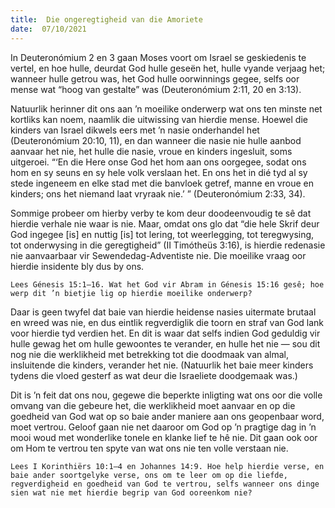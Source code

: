 ```yaml
---
title:  Die ongeregtigheid van die Amoriete
date:  07/10/2021
---
```


In Deuteronómium 2 en 3 gaan Moses voort om Israel se geskiedenis te vertel, en hoe hulle, deurdat God hulle geseën het, hulle vyande verjaag het; wanneer hulle getrou was, het God hulle oorwinnings gegee, selfs oor mense wat “hoog van gestalte” was (Deuteronómium 2:11, 20 en 3:13).

Natuurlik herinner dit ons aan ’n moeilike onderwerp wat ons ten minste net kortliks kan noem, naamlik die uitwissing van hierdie mense. Hoewel die kinders van Israel dikwels eers met ’n nasie onderhandel het (Deuteronómium 20:10, 11), en dan wanneer die nasie nie hulle aanbod aanvaar het nie, het hulle die nasie, vroue en kinders ingesluit, soms uitgeroei. “‘En die Here onse God het hom aan ons oorgegee, sodat ons hom en sy seuns en sy hele volk verslaan het.  En ons het in dié tyd al sy stede ingeneem en elke stad met die banvloek getref, manne en vroue en kinders; ons het niemand laat vryraak nie.’ ” (Deuteronómium 2:33, 34).

Sommige probeer om hierby verby te kom deur doodeenvoudig te sê dat hierdie verhale nie waar is nie. Maar, omdat ons glo dat “die hele Skrif deur God ingegee [is] en nuttig [is] tot lering, tot weerlegging, tot teregwysing, tot onderwysing in die geregtigheid” (II Timótheüs 3:16), is hierdie redenasie nie aanvaarbaar vir Sewendedag-Adventiste nie. Die moeilike vraag oor hierdie insidente bly dus by ons.

`Lees Génesis 15:1–16. Wat het God vir Abram in Génesis 15:16 gesê; hoe werp dit ’n bietjie lig op hierdie moeilike onderwerp?`

Daar is geen twyfel dat baie van hierdie heidense nasies uitermate brutaal en wreed was nie, en dus eintlik regverdiglik die toorn en straf van God lank voor hierdie tyd verdien het. En dit is waar dat selfs indien God geduldig vir hulle gewag het om hulle gewoontes te verander, en hulle het nie — sou dit nog nie die werklikheid met betrekking tot die doodmaak van almal, insluitende die kinders, verander het nie. (Natuurlik het baie meer kinders tydens die vloed gesterf as wat deur die Israeliete doodgemaak was.)

Dit is ’n feit dat ons nou, gegewe die beperkte inligting wat ons oor die volle omvang van die gebeure het, die werklikheid moet aanvaar en op die goedheid van God wat op so baie ander maniere aan ons geopenbaar word, moet vertrou. Geloof gaan nie net daaroor om God op ’n pragtige dag in ’n mooi woud met wonderlike tonele en klanke lief te hê nie.  Dit gaan ook oor om Hom te vertrou ten spyte van wat ons nie ten volle verstaan nie.

`Lees I Korinthiërs 10:1–4 en Johannes 14:9. Hoe help hierdie verse, en baie ander soortgelyke verse, ons om te leer om op die liefde, regverdigheid en goedheid van God te vertrou, selfs wanneer ons dinge sien wat nie met hierdie begrip van God ooreenkom nie?`